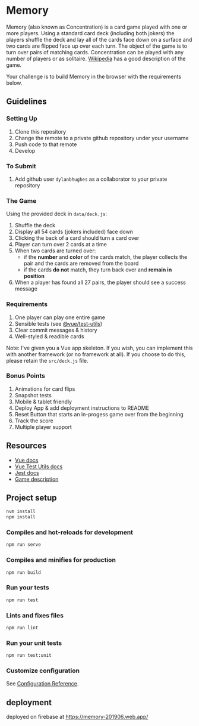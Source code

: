 # Memory

Memory (also known as Concentration) is a card game played with one or more players. Using a standard card deck (including both jokers) the players shuffle the deck and lay all of the cards face down on a surface and two cards are flipped face up over each turn. The object of the game is to turn over pairs of matching cards. Concentration can be played with any number of players or as solitaire. [Wikipedia](<https://en.wikipedia.org/wiki/Concentration_(game)>) has a good description of the game.

Your challenge is to build Memory in the browser with the requirements below.

## Guidelines

### Setting Up

1. Clone this repository
2. Change the remote to a private github repository under your username
3. Push code to that remote
4. Develop

### To Submit

1. Add github user `dylanbhughes` as a collaborator to your private repository

### The Game

Using the provided deck in `data/deck.js`:

1. Shuffle the deck
2. Display all 54 cards (jokers included) face down
3. Clicking the back of a card should turn a card over
4. Player can turn over 2 cards at a time
5. When two cards are turned over:
   - if the **number** and **color** of the cards match, the player collects the pair and the cards are removed from the board
   - if the cards **do not** match, they turn back over and **remain in position**
6. When a player has found all 27 pairs, the player should see a success message

### Requirements

1. One player can play one entire game
2. Sensible tests (see [@vue/test-utils](https://vue-test-utils.vuejs.org/guides/#common-tips))
3. Clear commit messages & history
4. Well-styled & readible cards

Note: I've given you a Vue app skeleton. If you wish, you can implement this with another framework (or no framework at all). If you choose to do this, please retain the `src/deck.js` file.

### Bonus Points

1. Animations for card flips
2. Snapshot tests
3. Mobile & tablet friendly
4. Deploy App & add deployment instructions to README
5. Reset Button that starts an in-progess game over from the beginning
6. Track the score
7. Multiple player support

## Resources

- [Vue docs](https://vuejs.org/v2/guide/)
- [Vue Test Utils docs](https://vue-test-utils.vuejs.org/)
- [Jest docs](https://jestjs.io/)
- [Game description](<https://en.wikipedia.org/wiki/Concentration_(game)>)

## Project setup

```bash
nvm install
npm install
```

### Compiles and hot-reloads for development

```bash
npm run serve
```

### Compiles and minifies for production

```bash
npm run build
```

### Run your tests

```bash
npm run test
```

### Lints and fixes files

```bash
npm run lint
```

### Run your unit tests

```bash
npm run test:unit
```

### Customize configuration

See [Configuration Reference](https://cli.vuejs.org/config/).

## deployment

deployed on firebase at https://memory-201906.web.app/
